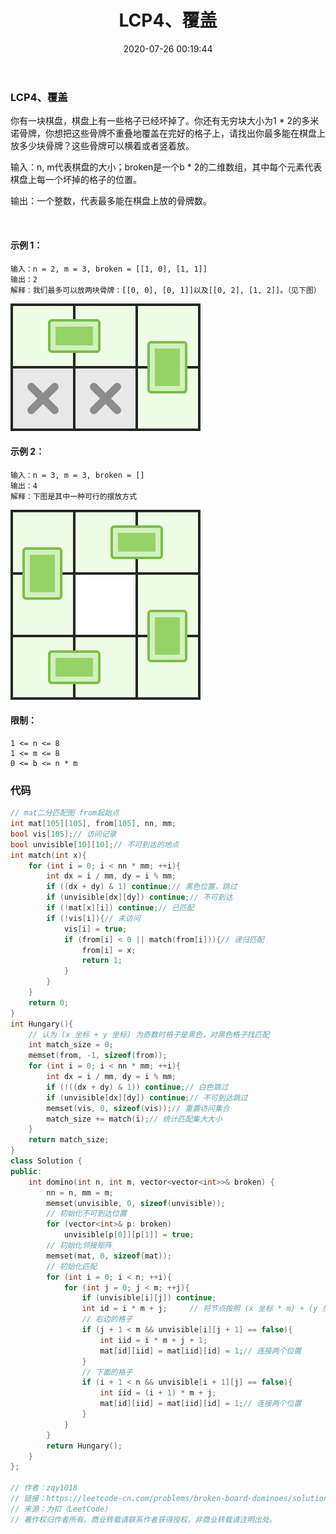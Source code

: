 ﻿---
title: LCP4、覆盖
categories:
- leetcode
tags:
  - null
date: 2020-07-26 00:19:44
---

### LCP4、覆盖
你有一块棋盘，棋盘上有一些格子已经坏掉了。你还有无穷块大小为1 * 2的多米诺骨牌，你想把这些骨牌不重叠地覆盖在完好的格子上，请找出你最多能在棋盘上放多少块骨牌？这些骨牌可以横着或者竖着放。


输入：n, m代表棋盘的大小；broken是一个b * 2的二维数组，其中每个元素代表棋盘上每一个坏掉的格子的位置。

输出：一个整数，代表最多能在棋盘上放的骨牌数。

 

#### 示例 1：
```
输入：n = 2, m = 3, broken = [[1, 0], [1, 1]]
输出：2
解释：我们最多可以放两块骨牌：[[0, 0], [0, 1]]以及[[0, 2], [1, 2]]。（见下图）
```

![tu](../../images/domino_example_1.jpg)
#### 示例 2：
```
输入：n = 3, m = 3, broken = []
输出：4
解释：下图是其中一种可行的摆放方式

```
![tu](../../images/domino_example_2.jpg)
#### 限制：
```
1 <= n <= 8
1 <= m <= 8
0 <= b <= n * m
```

### 代码
```cpp
// mat二分匹配图 from起始点
int mat[105][105], from[105], nn, mm;
bool vis[105];// 访问记录
bool unvisible[10][10];// 不可到达的地点
int match(int x){
    for (int i = 0; i < nn * mm; ++i){
        int dx = i / mm, dy = i % mm;
        if ((dx + dy) & 1) continue;// 黑色位置，跳过
        if (unvisible[dx][dy]) continue;// 不可到达
        if (!mat[x][i]) continue;// 已匹配
        if (!vis[i]){// 未访问
            vis[i] = true;
            if (from[i] < 0 || match(from[i])){// 递归匹配
                from[i] = x;
                return 1;
            }
        }
    }
    return 0;
}
int Hungary(){
    // 认为 (x 坐标 + y 坐标) 为奇数时格子是黑色，对黑色格子找匹配
    int match_size = 0;
    memset(from, -1, sizeof(from));
    for (int i = 0; i < nn * mm; ++i){
        int dx = i / mm, dy = i % mm;
        if (!((dx + dy) & 1)) continue;// 白色跳过
        if (unvisible[dx][dy]) continue;// 不可到达跳过
        memset(vis, 0, sizeof(vis));// 重置访问集合
        match_size += match(i);// 统计匹配集大大小
    }
    return match_size;
}
class Solution {
public:
    int domino(int n, int m, vector<vector<int>>& broken) {
        nn = n, mm = m;
        memset(unvisible, 0, sizeof(unvisible));
        // 初始化不可到达位置
        for (vector<int>& p: broken)
            unvisible[p[0]][p[1]] = true;
        // 初始化邻接矩阵
        memset(mat, 0, sizeof(mat));
        // 初始化匹配
        for (int i = 0; i < n; ++i){
            for (int j = 0; j < m; ++j){
                if (unvisible[i][j]) continue;
                int id = i * m + j;     // 将节点按照 (x 坐标 * m) + (y 坐标) 编号
                // 右边的格子
                if (j + 1 < m && unvisible[i][j + 1] == false){
                    int iid = i * m + j + 1;
                    mat[id][iid] = mat[iid][id] = 1;// 连接两个位置
                }
                // 下面的格子
                if (i + 1 < n && unvisible[i + 1][j] == false){
                    int iid = (i + 1) * m + j;
                    mat[id][iid] = mat[iid][id] = 1;// 连接两个位置
                }
            }
        }
        return Hungary();
    }
};

// 作者：zqy1018
// 链接：https://leetcode-cn.com/problems/broken-board-dominoes/solution/c-er-fen-tu-zui-da-pi-pei-by-zqy1018/
// 来源：力扣（LeetCode）
// 著作权归作者所有。商业转载请联系作者获得授权，非商业转载请注明出处。
```